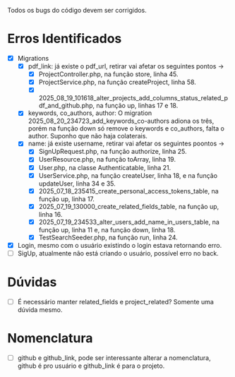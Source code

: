 Todos os bugs do código devem ser corrigidos.

# Erros Identificados
- [x] Migrations
    - [x] pdf_link: já existe o pdf_url, retirar vai afetar os seguintes pontos -> 
        - [x] ProjectController.php, na função store, linha 45.
        - [x] ProjectService.php, na função createProject, linha 58.
        - [x] 2025_08_19_101618_alter_projects_add_columns_status_related_pdf_and_github.php, na função up, linhas 17 e 18.
    - [x] keywords, co_authors, author: O migration 2025_08_20_234723_add_keywords_co-authors adiona os três, porém na função down só remove o keywords e co_authors, falta o author. Suponho que não haja colaterais.
    - [x] name: já existe username, retirar vai afetar os seguintes poontos ->
        - [x] SignUpRequest.php, na função authorize, linha 25.
        - [x] UserResource.php, na função toArray, linha 19.
        - [x] User.php, na classe Authenticatable, linha 21.
        - [x] UserService.php, na função createUser, linha 18, e na função updateUser, linha 34 e 35.
        - [x] 2025_07_18_235415_create_personal_access_tokens_table, na função up, linha 17.
        - [x] 2025_07_19_130000_create_related_fields_table, na função up, linha 16.
        - [x] 2025_07_19_234533_alter_users_add_name_in_users_table, na função up, linha 11 e, na função down, linha 18.
        - [x] TestSearchSeeder.php, na função run, linha 24.
- [x] Login, mesmo com o usuário existindo o login estava retornando erro.
- [ ] SigUp, atualmente não está criando o usuário, possível erro no back.
        
# Dúvidas
- [ ] É necessário manter related_fields e project_related? Somente uma dúvida mesmo.

# Nomenclatura
- [ ] github e github_link, pode ser interessante alterar a nomenclatura, github é pro usuário e github_link é para o projeto.
